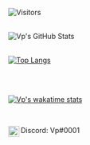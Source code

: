 

 ![Visitors](https://page-views.glitch.me/badge?page_id=HerraVp.visitor-badge.issue.1)
 


<br>
    <img align="left" alt="Vp's GitHub Stats" src="https://github-readme-stats-hwa9vez0v.vercel.app/api?username=HerraVp&show_icons=true&hide_border=false&include_all_commits=true&theme=null"/>
<br/>


<br>

[![Top Langs](https://github-readme-stats.vercel.app/api/top-langs/?username=herravp&langs_count=8)](https://github.com/herravp/github-readme-stats)

<br/>


<br>

 [![Vp's wakatime stats](https://github-readme-stats.vercel.app/api/wakatime?username=HerraVp)](https://github.com/HerraVp/github-readme-stats)
 
 <br/>



<p align="left">

<img align="left" alt="Discord" width="22px" src="https://cdn.jsdelivr.net/npm/simple-icons@v3/icons/discord.svg"/> Discord: Vp#0001

</p>

